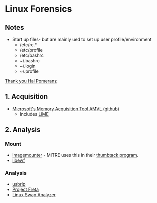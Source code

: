 # Linux Forensics



## Notes

- Start up files- but are mainly ued to set up user profile/environment
  - /etc/rc.*
  - /etc/profile
  - /etc/bashrc
  - ~/.bashrc
  - ~/.login
  - ~/.profile

[Thank you Hal Pomeranz](https://drive.google.com/drive/folders/1mb5Qf8PEuf03RJNR0Bs1KSQfiL8zanBR)

  
 ## 1. Acquisition
 
 - [Microsoft's Memory Acquisition Tool AMVL (github)](https://github.com/microsoft/avml)
    - Includes [LiME](https://code.google.com/p/lime-forensics)
 
 ## 2. Analysis

### Mount

- [imagemounter](https://github.com/ralphje/imagemounter) - MITRE uses this in their [thumbtack program](https://github.com/mitre/thumbtack).
- [libewf](https://github.com/libyal/libewf)

### Analysis
- [usbrip](https://www.youtube.com/watch?v=DP4ScSp_2yE)
- [Project Freta](https://docs.microsoft.com/en-us/security/research/project-freta/)
- [Linux Swap Analyzer](https://github.com/sevagas/swap_digger)
